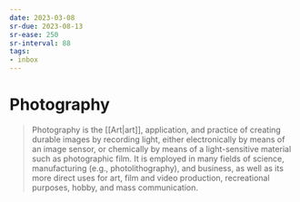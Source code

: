 ```yaml
---
date: 2023-03-08
sr-due: 2023-08-13
sr-ease: 250
sr-interval: 88
tags:
- inbox
---
```


# Photography

> Photography is the [[Art|art]], application, and practice of creating durable
> images by recording light, either electronically by means of an image sensor,
> or chemically by means of a light-sensitive material such as photographic
> film. It is employed in many fields of science, manufacturing (e.g.,
> photolithography), and business, as well as its more direct uses for art, film
> and video production, recreational purposes, hobby, and mass communication.
